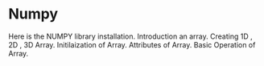 # Numpy
Here is the NUMPY library installation.
Introduction an array.
Creating 1D , 2D , 3D Array.
Initilaization of Array.
Attributes of Array.
Basic Operation of Array.
